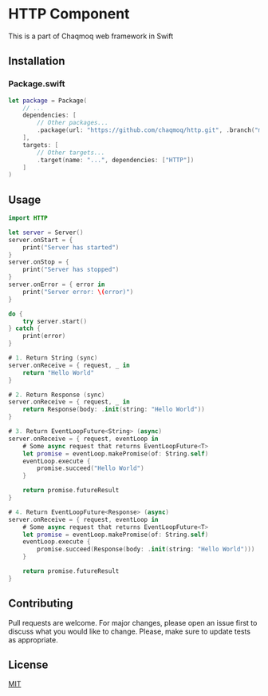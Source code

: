 # HTTP Component

This is a part of Chaqmoq web framework in Swift

## Installation

### Package.swift
```swift
let package = Package(
    // ...
    dependencies: [
        // Other packages...
        .package(url: "https://github.com/chaqmoq/http.git", .branch("master"))
    ],
    targets: [
        // Other targets...
        .target(name: "...", dependencies: ["HTTP"])
    ]
)
```

## Usage

```swift
import HTTP

let server = Server()
server.onStart = {
    print("Server has started")
}
server.onStop = {
    print("Server has stopped")
}
server.onError = { error in
    print("Server error: \(error)")
}

do {
    try server.start()
} catch {
    print(error)
}
```

```swift
# 1. Return String (sync)
server.onReceive = { request, _ in
    return "Hello World"
}
```

```swift
# 2. Return Response (sync)
server.onReceive = { request, _ in
    return Response(body: .init(string: "Hello World"))
}
```

```swift
# 3. Return EventLoopFuture<String> (async)
server.onReceive = { request, eventLoop in
    # Some async request that returns EventLoopFuture<T>
    let promise = eventLoop.makePromise(of: String.self)
    eventLoop.execute {
        promise.succeed("Hello World")
    }

    return promise.futureResult
}
```

```swift
# 4. Return EventLoopFuture<Response> (async)
server.onReceive = { request, eventLoop in
    # Some async request that returns EventLoopFuture<T>
    let promise = eventLoop.makePromise(of: String.self)
    eventLoop.execute {
        promise.succeed(Response(body: .init(string: "Hello World")))
    }

    return promise.futureResult
}
```

## Contributing
Pull requests are welcome. For major changes, please open an issue first to discuss what you would like to change. Please, make sure to update tests as appropriate.

## License
[MIT](https://github.com/chaqmoq/http/blob/master/LICENSE)
